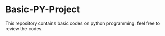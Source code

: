 # Basic-PY-Project
This repository contains basic codes on python programming.
feel free to review the codes.
